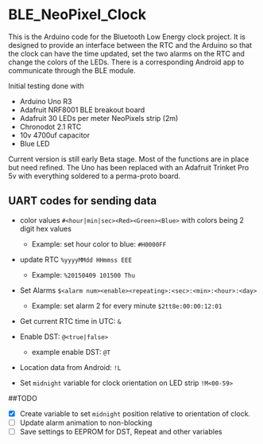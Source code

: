 # BLE_NeoPixel_Clock

This is the Arduino code for the Bluetooth Low Energy clock project. It is designed to provide an interface between the RTC and the Arduino so that the clock can have the time updated, set the two alarms on the RTC and change the colors of the LEDs. There is a corresponding Android app to communicate through the BLE module.

Initial testing done with 
* Arduino Uno R3
* Adafruit NRF8001 BLE breakout board
* Adafruit 30 LEDs per meter NeoPixels strip (2m)
* Chronodot 2.1 RTC
* 10v 4700uf capacitor
* Blue LED


Current version is still early Beta stage. Most of the functions are in place but need refined. The Uno has been replaced with an Adafruit Trinket Pro 5v with everything soldered to a perma-proto board.

## UART codes for sending data
* color values `#<hour|min|sec><Red><Green><Blue>` with colors being 2 digit hex values
  - Example: set hour color to blue: `#H0000FF`
* update RTC `%yyyyMMdd HHmmss EEE`
  - Example: `%20150409 101500 Thu`

* Set Alarms `$<alarm num><enable><repeating>:<sec>:<min>:<hour>:<day>`
  - Example: set alarm 2 for every minute `$2tt8e:00:00:12:01`

* Get current RTC time in UTC: `&`

* Enable DST: `@<true|false>`
  - example enable DST: `@T`

* Location data from Android: `!L`
* Set `midnight` variable for clock orientation on LED strip `!M<00-59>`

##TODO
* [x] Create variable to set `midnight` position relative to orientation of clock.
* [ ] Update alarm animation to non-blocking
* [ ] Save settings to EEPROM for DST, Repeat and other variables